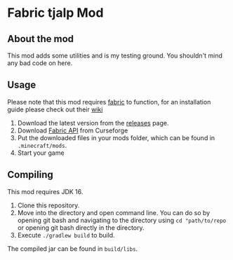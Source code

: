 # Fabric tjalp Mod

## About the mod

This mod adds some utilities and is my testing ground. You shouldn't mind any bad code on here.

## Usage

Please note that this mod requires [fabric](https://fabricmc.net/) to function, for an installation guide please check out their [wiki](https://fabricmc.net/wiki/install)
1. Download the latest version from the [releases](https://github.com/tjalp/fabric-tjalp-mod/releases/latest) page.
2. Download [Fabric API](https://www.curseforge.com/minecraft/mc-mods/fabric-api) from Curseforge
3. Put the downloaded files in your mods folder, which can be found in `.minecraft/mods`.
4. Start your game

## Compiling

This mod requires JDK 16.
1. Clone this repository.
2. Move into the directory and open command line. You can do so by opening git bash and navigating to the directory using `cd "path/to/repo` or opening git bash directly in the directory.
3. Execute `./gradlew build` to build.

The compiled jar can be found in `build/libs`.

